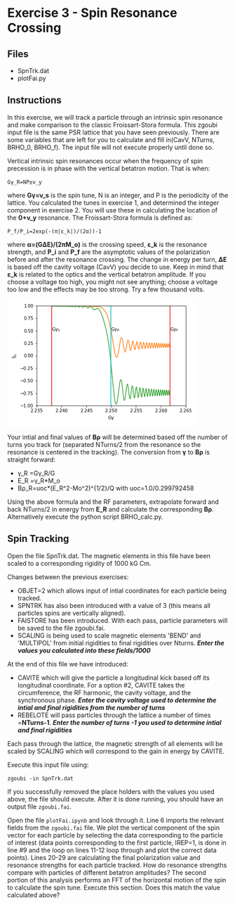 # Exercise 3 - Spin Resonance Crossing

## Files

* SpnTrk.dat
* plotFai.py

## Instructions
In this exercise, we will track a particle through an intrinsic spin resonance and make comparison to the classic Froissart-Stora formula.
This zgoubi input file is the same PSR lattice that you have seen previously. There are some variables that are left for you to calculate and fill in(CavV, NTurns, BRHO_0, BRHO_f). The input file will not execute properly until done so.

Vertical intrinsic spin resonances occur when the frequency of spin precession is in phase with the vertical betatron motion. That is when:
```
Gγ_R=NP±ν_y
```
where **Gγ=ν_s** is the spin tune, N is an integer, and P is the periodicity of the lattice.
You calculated the tunes in exercise 1, and determined the integer component in exercise 2. You will use these in calculating the location of the **0+ν_y** resonance.
The Froissart-Stora formula is defined as:
```
P_f/P_i=2exp(-(π|ε_k|)/(2α))-1
```
where **α=(GΔE)/(2πM_o)** is the crossing speed, **ε_k** is the resonance strength, and **P_i** and **P_f** are the asymptotic values of the polarization before and after the resonance crossing. The change in energy per turn, **ΔE** is based off the cavity voltage (CavV) you decide to use. Keep in mind that **ε_k** is related to the optics and the vertical betatron amplitude. If you choose a voltage too high, you might not see anything; choose a voltage too low and the effects may be too strong. Try a few thousand volts. 

![alt text](PSR_SPNTRK.png "Protons crossing 0+ resonance.")

Your intial and final values of **Bρ** will be determined based off the number of turns you track for (separated NTurns/2 from the resonance so the resonance is centered in the tracking). The conversion from **γ** to **Bρ** is straight forward:
* γ_R =Gγ_R/G 
* E_R =γ_R*M_o
* Bρ_R=uoc*(E_R^2-Mo^2)^{1/2}/Q
with uoc=1.0/0.299792458

Using the above formula and the RF parameters, extrapolate forward and back NTurns/2 in energy from **E_R** and calculate the corresponding **Bρ**.
Alternatively execute the python script BRHO_calc.py.
## Spin Tracking 
Open the file SpnTrk.dat. The magnetic elements in this file have been scaled to a corresponding rigidity of 1000 kG Cm.

Changes between the previous exercises:
* OBJET=2 which allows input of intial coordinates for each particle being tracked. 
* SPNTRK has also been introduced with a value of 3 (this means all particles spins are vertically aligned). 
* FAISTORE has been introduced. With each pass, particle parameters will be saved to the file zgoubi.fai.
* SCALING is being used to scale magnetic elements 'BEND' and 'MULTIPOL' from initial rigidities to final rigidities over Nturns. ***Enter the values you calculated into these fields/1000***

At the end of this file we have introduced:
* CAVITE which will give the particle a longitudinal kick based off its longitudinal coordinate. For a option #2, CAVITE takes the circumference, the RF harmonic, the cavity voltage, and the synchronous phase. ***Enter the cavity voltage used to determine the intial and final rigidities from the number of turns***
* REBELOTE will pass particles through the lattice a number of times =**NTurns-1**. ***Enter the number of turns -1 you used to determine intial and final rigidities***

Each pass through the lattice, the magnetic strength of all elements will be scaled by SCALING which will correspond to the gain in energy by CAVITE.

Execute this input file using:
```
zgoubi -in SpnTrk.dat
```
If you successfully removed the place holders with the values you used above, the file should execute. After it is done running, you should have an output file `zgoubi.fai`.

Open the file `plotFai.ipynb` and look through it. Line 6 imports the relevant fields from the `zgoubi.fai` file. We plot the vertical component of the spin vector for each particle by selecting the data corresponding to the particle of interest (data points corresponding to the first particle, IREP=1, is done in line #9 and the loop on lines 11-12 loop through and plot the correct data points). Lines 20-29 are calculating the final polarization value and resonance strengths for each particle tracked. How do resonance strengths compare with particles of different betatron amplitudes?
The second portion of this analysis performs an FFT of the horizontal motion of the spin to calculate the spin tune. Execute this section. Does this match the value calculated above?
